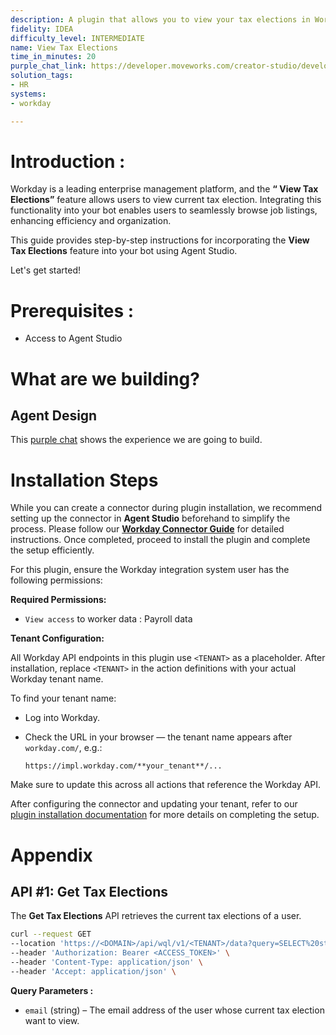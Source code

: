 ```yaml
---
description: A plugin that allows you to view your tax elections in Workday.
fidelity: IDEA
difficulty_level: INTERMEDIATE
name: View Tax Elections
time_in_minutes: 20
purple_chat_link: https://developer.moveworks.com/creator-studio/developer-tools/purple-chat/?conversation=%7B%22startTimestamp%22%3A%2211%3A43%2BAM%22%2C%22messages%22%3A%5B%7B%22role%22%3A%22user%22%2C%22parts%22%3A%5B%7B%22richText%22%3A%22%3Cp%3EI+want+to+view+my+tax+elections.%3Cbr%3E%3C%2Fp%3E%22%7D%5D%7D%2C%7B%22role%22%3A%22assistant%22%2C%22parts%22%3A%5B%7B%22richText%22%3A%22%3Cp%3EI%27ll+retrieve+your+tax+elections+from+Workday.%3Cbr%3E%3C%2Fp%3E%22%7D%5D%7D%2C%7B%22role%22%3A%22assistant%22%2C%22parts%22%3A%5B%7B%22reasoningSteps%22%3A%5B%7B%22status%22%3A%22success%22%2C%22richText%22%3A%22Fetching+tax+elections+from+Workday%22%7D%5D%7D%2C%7B%22richText%22%3A%22%3Cp%3EHere+are+your+current+tax+elections%3A%3Cbr%3E%3C%2Fp%3E%22%7D%2C%7B%22richText%22%3A%22%3Cb%3EFederal+Tax+Election%3C%2Fb%3E%3Cbr%3E%3Cb%3EStatus%3A+%3C%2Fb%3E+Married%3Cbr%3E%3Cb%3EAllowances%3A+%3C%2Fb%3E+2%3Cbr%3E%3Cb%3EAdditional+withholding%3A+%3C%2Fb%3E+%24100%3Cbr%3E%22%7D%2C%7B%22richText%22%3A%22%3Cb%3EState+Tax+Election%3C%2Fb%3E%3Cbr%3E%3Cb%3EState%3A+%3C%2Fb%3E+California%3Cbr%3E%3Cb%3EStatus%3A+%3C%2Fb%3E+Single%3Cbr%3E%3Cb%3EAllowances%3A+%3C%2Fb%3E+1%3Cbr%3E%3Cb%3EAdditional+withholding%3A+%3C%2Fb%3E+%2450%3Cbr%3E%22%7D%5D%7D%5D%7D
solution_tags:
- HR
systems:
- workday

---
```

# **Introduction :**

Workday is a leading enterprise management platform, and the **“ View Tax Elections”** feature allows users to view current tax election. Integrating this functionality into your bot enables users to seamlessly browse job listings, enhancing efficiency and organization.

This guide provides step-by-step instructions for incorporating the **View Tax Elections** feature into your bot using Agent Studio.

Let's get started!

# Prerequisites :

- Access to Agent Studio

# What are we building?

## **Agent Design**

This [purple chat](https://developer.moveworks.com/creator-studio/developer-tools/purple-chat?conversation=%7B%22startTimestamp%22%3A%2211%3A43%2BAM%22%2C%22messages%22%3A%5B%7B%22role%22%3A%22user%22%2C%22parts%22%3A%5B%7B%22richText%22%3A%22%3Cp%3EI+want+to+view+my+tax+elections.%3Cbr%3E%3C%2Fp%3E%22%7D%5D%7D%2C%7B%22role%22%3A%22assistant%22%2C%22parts%22%3A%5B%7B%22richText%22%3A%22%3Cp%3EI%27ll+retrieve+your+tax+elections+from+Workday.%3Cbr%3E%3C%2Fp%3E%22%7D%5D%7D%2C%7B%22role%22%3A%22assistant%22%2C%22parts%22%3A%5B%7B%22reasoningSteps%22%3A%5B%7B%22status%22%3A%22success%22%2C%22richText%22%3A%22Fetching+tax+elections+from+Workday%22%7D%5D%7D%2C%7B%22richText%22%3A%22%3Cp%3EHere+are+your+current+tax+elections%3A%3Cbr%3E%3C%2Fp%3E%22%7D%2C%7B%22richText%22%3A%22%3Cb%3EFederal+Tax+Election%3C%2Fb%3E%3Cbr%3E%3Cb%3EStatus%3A+%3C%2Fb%3E+Married%3Cbr%3E%3Cb%3EAllowances%3A+%3C%2Fb%3E+2%3Cbr%3E%3Cb%3EAdditional+withholding%3A+%3C%2Fb%3E+%24100%3Cbr%3E%22%7D%2C%7B%22richText%22%3A%22%3Cb%3EState+Tax+Election%3C%2Fb%3E%3Cbr%3E%3Cb%3EState%3A+%3C%2Fb%3E+California%3Cbr%3E%3Cb%3EStatus%3A+%3C%2Fb%3E+Single%3Cbr%3E%3Cb%3EAllowances%3A+%3C%2Fb%3E+1%3Cbr%3E%3Cb%3EAdditional+withholding%3A+%3C%2Fb%3E+%2450%3Cbr%3E%22%7D%5D%7D%5D%7D) shows the experience we are going to build.

# **Installation Steps**

While you can create a connector during plugin installation, we recommend setting up the connector in **Agent Studio** beforehand to simplify the process. Please follow our [**Workday Connector Guide**](https://developer.moveworks.com/marketplace/package/?id=workday&hist=home%2Cbrws#how-to-implement) for detailed instructions. Once completed, proceed to install the plugin and complete the setup efficiently.

For this plugin, ensure the Workday integration system user has the following permissions:

**Required Permissions:**

- `View access` to worker data : Payroll data

**Tenant Configuration:**

All Workday API endpoints in this plugin use `<TENANT>` as a placeholder. After installation, replace `<TENANT>` in the action definitions with your actual Workday tenant name.

To find your tenant name:

- Log into Workday.
- Check the URL in your browser — the tenant name appears after `workday.com/`, e.g.:
    
    `https://impl.workday.com/**your_tenant**/...`
    

Make sure to update this across all actions that reference the Workday API.

After configuring the connector and updating your tenant, refer to our [plugin installation documentation](https://help.moveworks.com/docs/ai-agent-marketplace-installation) for more details on completing the setup.

# **Appendix**

## API #1: Get Tax Elections

The **Get Tax Elections** API retrieves the current tax elections of a user.

```bash
curl --request GET
--location 'https://<DOMAIN>/api/wql/v1/<TENANT>/data?query=SELECT%20stateWithholdingWork_AdditionalAmount%2C%20stateWithholdingResident_MaritalStatus%2C%20stateWithholdingResident_NumberOfAllowances%2C%20federalWithholdingW_4_AdditionalAmount%2C%20federalWithholdingW_4_MaritalStatus%2C%20federalWithholdingW_4_NumberOfAllowances%20FROM%20workerFromEmailAddress%20(emailAddress%20%3D%20%27{{email}}%27)' \
--header 'Authorization: Bearer <ACCESS_TOKEN>' \
--header 'Content-Type: application/json' \
--header 'Accept: application/json' \
```

**Query Parameters :**

- `email`  (string) – The email address of the user whose current tax election want to view.